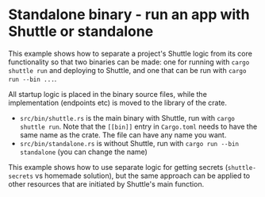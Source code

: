 # Standalone binary - run an app with Shuttle or standalone

This example shows how to separate a project's Shuttle logic from its core functionality so that two binaries can be made: one for running with `cargo shuttle run` and deploying to Shuttle, and one that can be run with `cargo run --bin ...`.

All startup logic is placed in the binary source files, while the implementation (endpoints etc) is moved to the library of the crate.

- `src/bin/shuttle.rs` is the main binary with Shuttle, run with `cargo shuttle run`. Note that the `[[bin]]` entry in `Cargo.toml` needs to have the same name as the crate. The file can have any name you want.
- `src/bin/standalone.rs` is without Shuttle, run with `cargo run --bin standalone` (you can change the name)

This example shows how to use separate logic for getting secrets (`shuttle-secrets` vs homemade solution), but the same approach can be applied to other resources that are initiated by Shuttle's main function.
